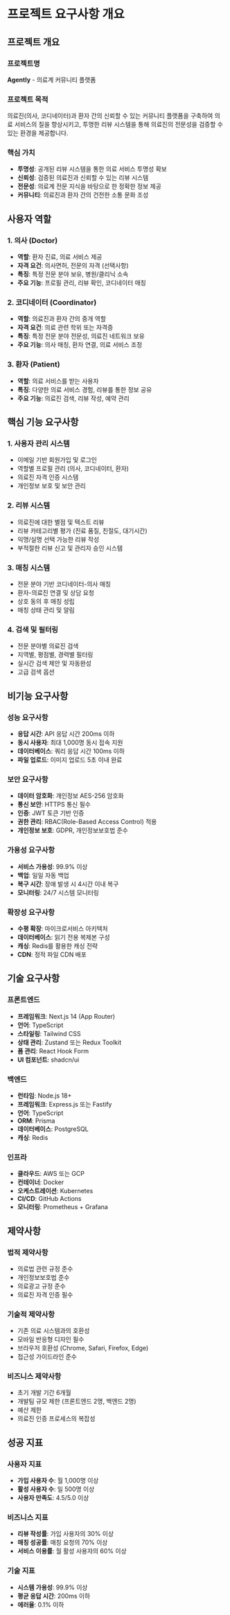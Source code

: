 # 프로젝트 요구사항 개요

## 프로젝트 개요

### 프로젝트명
**Agently** - 의료계 커뮤니티 플랫폼

### 프로젝트 목적
의료진(의사, 코디네이터)과 환자 간의 신뢰할 수 있는 커뮤니티 플랫폼을 구축하여 의료 서비스의 질을 향상시키고, 투명한 리뷰 시스템을 통해 의료진의 전문성을 검증할 수 있는 환경을 제공합니다.

### 핵심 가치
- **투명성**: 공개된 리뷰 시스템을 통한 의료 서비스 투명성 확보
- **신뢰성**: 검증된 의료진과 신뢰할 수 있는 리뷰 시스템
- **전문성**: 의료계 전문 지식을 바탕으로 한 정확한 정보 제공
- **커뮤니티**: 의료진과 환자 간의 건전한 소통 문화 조성

## 사용자 역할

### 1. 의사 (Doctor)
- **역할**: 환자 진료, 의료 서비스 제공
- **자격 요건**: 의사면허, 전문의 자격 (선택사항)
- **특징**: 특정 전문 분야 보유, 병원/클리닉 소속
- **주요 기능**: 프로필 관리, 리뷰 확인, 코디네이터 매칭

### 2. 코디네이터 (Coordinator)
- **역할**: 의료진과 환자 간의 중개 역할
- **자격 요건**: 의료 관련 학위 또는 자격증
- **특징**: 특정 전문 분야 전문성, 의료진 네트워크 보유
- **주요 기능**: 의사 매칭, 환자 연결, 의료 서비스 조정

### 3. 환자 (Patient)
- **역할**: 의료 서비스를 받는 사용자
- **특징**: 다양한 의료 서비스 경험, 리뷰를 통한 정보 공유
- **주요 기능**: 의료진 검색, 리뷰 작성, 예약 관리

## 핵심 기능 요구사항

### 1. 사용자 관리 시스템
- 이메일 기반 회원가입 및 로그인
- 역할별 프로필 관리 (의사, 코디네이터, 환자)
- 의료진 자격 인증 시스템
- 개인정보 보호 및 보안 관리

### 2. 리뷰 시스템
- 의료진에 대한 별점 및 텍스트 리뷰
- 리뷰 카테고리별 평가 (진료 품질, 친절도, 대기시간)
- 익명/실명 선택 가능한 리뷰 작성
- 부적절한 리뷰 신고 및 관리자 승인 시스템

### 3. 매칭 시스템
- 전문 분야 기반 코디네이터-의사 매칭
- 환자-의료진 연결 및 상담 요청
- 상호 동의 후 매칭 성립
- 매칭 상태 관리 및 알림

### 4. 검색 및 필터링
- 전문 분야별 의료진 검색
- 지역별, 평점별, 경력별 필터링
- 실시간 검색 제안 및 자동완성
- 고급 검색 옵션

## 비기능 요구사항

### 성능 요구사항
- **응답 시간**: API 응답 시간 200ms 이하
- **동시 사용자**: 최대 1,000명 동시 접속 지원
- **데이터베이스**: 쿼리 응답 시간 100ms 이하
- **파일 업로드**: 이미지 업로드 5초 이내 완료

### 보안 요구사항
- **데이터 암호화**: 개인정보 AES-256 암호화
- **통신 보안**: HTTPS 통신 필수
- **인증**: JWT 토큰 기반 인증
- **권한 관리**: RBAC(Role-Based Access Control) 적용
- **개인정보 보호**: GDPR, 개인정보보호법 준수

### 가용성 요구사항
- **서비스 가용성**: 99.9% 이상
- **백업**: 일일 자동 백업
- **복구 시간**: 장애 발생 시 4시간 이내 복구
- **모니터링**: 24/7 시스템 모니터링

### 확장성 요구사항
- **수평 확장**: 마이크로서비스 아키텍처
- **데이터베이스**: 읽기 전용 복제본 구성
- **캐싱**: Redis를 활용한 캐싱 전략
- **CDN**: 정적 파일 CDN 배포

## 기술 요구사항

### 프론트엔드
- **프레임워크**: Next.js 14 (App Router)
- **언어**: TypeScript
- **스타일링**: Tailwind CSS
- **상태 관리**: Zustand 또는 Redux Toolkit
- **폼 관리**: React Hook Form
- **UI 컴포넌트**: shadcn/ui

### 백엔드
- **런타임**: Node.js 18+
- **프레임워크**: Express.js 또는 Fastify
- **언어**: TypeScript
- **ORM**: Prisma
- **데이터베이스**: PostgreSQL
- **캐싱**: Redis

### 인프라
- **클라우드**: AWS 또는 GCP
- **컨테이너**: Docker
- **오케스트레이션**: Kubernetes
- **CI/CD**: GitHub Actions
- **모니터링**: Prometheus + Grafana

## 제약사항

### 법적 제약사항
- 의료법 관련 규정 준수
- 개인정보보호법 준수
- 의료광고 규정 준수
- 의료진 자격 인증 필수

### 기술적 제약사항
- 기존 의료 시스템과의 호환성
- 모바일 반응형 디자인 필수
- 브라우저 호환성 (Chrome, Safari, Firefox, Edge)
- 접근성 가이드라인 준수

### 비즈니스 제약사항
- 초기 개발 기간 6개월
- 개발팀 규모 제한 (프론트엔드 2명, 백엔드 2명)
- 예산 제한
- 의료진 인증 프로세스의 복잡성

## 성공 지표

### 사용자 지표
- **가입 사용자 수**: 월 1,000명 이상
- **활성 사용자 수**: 일 500명 이상
- **사용자 만족도**: 4.5/5.0 이상

### 비즈니스 지표
- **리뷰 작성률**: 가입 사용자의 30% 이상
- **매칭 성공률**: 매칭 요청의 70% 이상
- **서비스 이용률**: 월 활성 사용자의 60% 이상

### 기술 지표
- **시스템 가용성**: 99.9% 이상
- **평균 응답 시간**: 200ms 이하
- **에러율**: 0.1% 이하

